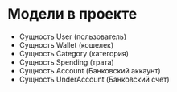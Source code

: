 # Модели в проекте

- Сущность User (пользователь)
- Сущность Wallet (кошелек)
- Сущность Category (категория)
- Сущность Spending (трата)
- Сущность Account (Банковский аккаунт)
- Сущность UnderAccount (Банковский счет)